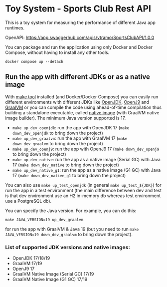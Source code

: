 # Toy System - Sports Club Rest API

This is a toy system for measuring the performance of different Java app runtimes.

OpenAPI: https://app.swaggerhub.com/apis/vtramo/SportsClubAPI/1.0.0

You can package and run the application using only Docker and Docker Compose, without having to install any other tools.
~~~~
docker compose up --detach
~~~~

## Run the app with different JDKs or as a native image
With [make tool](https://www.gnu.org/software/make/) installed (and Docker/Docker Compose) you can easily run different environments with different
JDKs like [OpenJDK](https://openjdk.org/), [OpenJ9](https://www.eclipse.org/openj9/) and 
[GraalVM](https://www.graalvm.org/latest/docs/getting-started/) or you can compile the code using ahead-of-time 
compilation thus building a standalone executable, called [native image](https://www.graalvm.org/22.0/reference-manual/native-image/)
(with GraalVM native image builder). The minimum Java version supported is 17.
- `make up_dev_openjdk`: run the app with OpenJDK 17 (`make down_dev_openjdk` to bring down the project)
- `make up_dev_graalvm`: run the app with GraalVM 17 (`make down_dev_graalvm` to bring down the project)
- `make up_dev_openj9`: run the app with OpenJ9 17 (`make down_dev_openj9` to bring down the project)
- `make up_dev_native`: run the app as a native image (Serial GC) with Java 17 (`make down_dev_native` to bring down the project)
- `make up_dev_native_g1`: run the app as a native image (G1 GC) with Java 17  (`make down_dev_native_g1` to bring down the project)

You can also use `make up_test_openjdk` (in general `make up_test_${JDK}`) for run the app in a test environment 
(the main difference  between dev and test is that dev environment use an H2 in-memory db whereas test environment 
use a PostgreSQL db).

You can specify the Java version. For example, you can do this:
```
make JAVA_VERSION=19 up_dev_graalvm
```
for run the app with GraalVM & Java 19 (but you need to run `make JAVA_VERSION=19 down_dev_graalvm` to bring down
the project).

### List of supported JDK versions and native images:
- OpenJDK 17/18/19
- GraalVM 17/19
- OpenJ9 17
- GraalVM Native Image (Serial GC) 17/19
- GraalVM Native Image (G1 GC) 17/19

